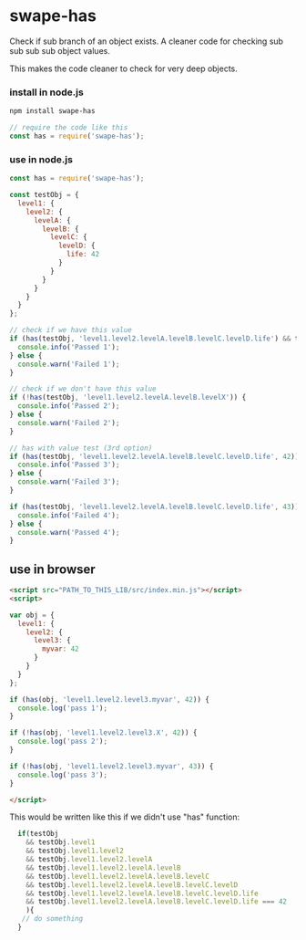# swape-has

Check if sub branch of an object exists. A cleaner code for checking sub sub sub sub object values.

This makes the code cleaner to check for very deep objects.

### install in node.js

```bash
npm install swape-has
```

```javascript
// require the code like this
const has = require('swape-has');
```

### use in node.js

```javascript
const has = require('swape-has');

const testObj = {
  level1: {
    level2: {
      levelA: {
        levelB: {
          levelC: {
            levelD: {
              life: 42
            }
          }
        }
      }
    }
  }
};

// check if we have this value
if (has(testObj, 'level1.level2.levelA.levelB.levelC.levelD.life') && testObj.level1.level2.levelA.levelB.levelC.levelD.life === 42) {
  console.info('Passed 1');
} else {
  console.warn('Failed 1');
}

// check if we don't have this value
if (!has(testObj, 'level1.level2.levelA.levelB.levelX')) {
  console.info('Passed 2');
} else {
  console.warn('Failed 2');
}

// has with value test (3rd option)
if (has(testObj, 'level1.level2.levelA.levelB.levelC.levelD.life', 42)) {
  console.info('Passed 3');
} else {
  console.warn('Failed 3');
}

if (has(testObj, 'level1.level2.levelA.levelB.levelC.levelD.life', 43)) {
  console.info('Failed 4');
} else {
  console.warn('Passed 4');
}
```

## use in browser

```html
<script src="PATH_TO_THIS_LIB/src/index.min.js"></script>
<script>

var obj = {
  level1: {
    level2: {
      level3: {
        myvar: 42
      }
    }
  }
};

if (has(obj, 'level1.level2.level3.myvar', 42)) {
  console.log('pass 1');
}

if (!has(obj, 'level1.level2.level3.X', 42)) {
  console.log('pass 2');
}

if (!has(obj, 'level1.level2.level3.myvar', 43)) {
  console.log('pass 3');
}

</script>
```

This would be written like this if we didn't use "has" function:

```javascript
  if(testObj
    && testObj.level1
    && testObj.level1.level2
    && testObj.level1.level2.levelA
    && testObj.level1.level2.levelA.levelB
    && testObj.level1.level2.levelA.levelB.levelC
    && testObj.level1.level2.levelA.levelB.levelC.levelD
    && testObj.level1.level2.levelA.levelB.levelC.levelD.life
    && testObj.level1.level2.levelA.levelB.levelC.levelD.life === 42
    ){
   // do something
  }
```
